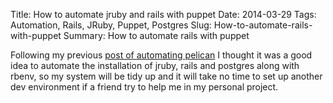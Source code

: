 Title: How to automate jruby and rails with puppet
Date: 2014-03-29
Tags: Automation, Rails, JRuby, Puppet, Postgres
Slug: How-to-automate-rails-with-puppet
Summary: How to automate rails with puppet

Following my previous [post of automating pelican]({filename}/posts/puppet-pelican.md) I thought it was a good idea to automate the installation of jruby, rails and postgres along with rbenv, so my system will be tidy up and it will take no time to set up another dev environment if a friend try to help me in my personal project.



